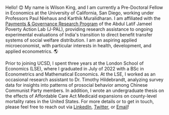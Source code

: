 Hello! 😊 My name is Wilson King, and I am currently a Pre-Doctoral Fellow in Economics at the University of California, San Diego, working under Professors Paul Niehaus and Karthik Muralidharan. I am affiliated with the [Payments & Governance Research Program](https://sites.google.com/ucsd.edu/pgrp/home) of the Abdul Latif Jameel Poverty Action Lab (J-PAL), providing research assistance to ongoing experimental evaluations of India's transition to direct benefit transfer systems of social welfare distribution. I am an aspiring applied microeconomist, with particular interests in health, development, and applied econometrics. 🌎

Prior to joining UCSD, I spent three years at the London School of Economics (LSE), where I graduated in July of 2022 with a BSc in Econometrics and Mathematical Economics. At the LSE, I worked as an occasional research assistant to Dr. Timothy Hildebrandt, analyzing survey data for insights into patterns of prosocial behavior among Chinese Communist Party members. In addition, I wrote an undergraduate thesis on the effects of Affordable Care Act Medicaid expansions on county-level mortality rates in the United States. For more details or to get in touch, please feel free to reach out via [LinkedIn](https://www.linkedin.com/in/wilsonkinglse/), [Twitter](https://twitter.com/WilsonMKing), or [Email](mailto:wikingsdomaine@gmail.com)!
